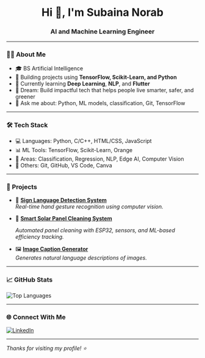 <h1 align="center">Hi 👋, I'm Subaina Norab</h1>
<h3 align="center">AI and Machine Learning Engineer</h3>

---

### 👩‍💻 About Me

- 🎓 BS Artificial Intelligence  
- 🤖 Building projects using **TensorFlow, Scikit-Learn, and Python**  
- 🌱 Currently learning **Deep Learning**, **NLP**, and **Flutter**  
- 🚀 Dream: Build impactful tech that helps people live smarter, safer, and greener  
- 💬 Ask me about: Python, ML models, classification, Git, TensorFlow  

---

### 🛠️ Tech Stack

- 💻 Languages: Python, C/C++, HTML/CSS, JavaScript  
- 📊 ML Tools: TensorFlow, Scikit-Learn, Orange  
- 🧠 Areas: Classification, Regression, NLP, Edge AI, Computer Vision  
- 🧰 Others: Git, GitHub, VS Code, Canva  

---

### 🧪 Projects

- 🧠 [**Sign Language Detection System**](https://github.com/subainanorab/sign-language-detection)  
  *Real-time hand gesture recognition using computer vision.*

- 🔧 [**Smart Solar Panel Cleaning System**](https://github.com/SubainaNorab/Automated-solar-panel-cleaning-system)

  *Automated panel cleaning with ESP32, sensors, and ML-based efficiency tracking.*

- 🖼️ [**Image Caption Generator**](https://github.com/subainanorab/image-caption-generator)  
  *Generates natural language descriptions of images.*


---

### 📈 GitHub Stats


  <img src="https://github-readme-stats.vercel.app/api/top-langs/?username=subainanorab&layout=compact&theme=tokyonight" alt="Top Languages" />
</p>

---

### 🌐 Connect With Me

<p align="left">
  <a href="https://linkedin.com/in/yourname" target="_blank">
    <img src="https://img.shields.io/badge/-LinkedIn-blue?logo=linkedin&style=flat-square" alt="LinkedIn" />
  </a>
</p>

---

_Thanks for visiting my profile! ⭐️_
